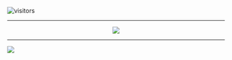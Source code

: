 ![visitors](https://visitor-badge.glitch.me/badge?page_id=page.id&left_color=green&right_color=red)

---

<p align="center">
    <img src="https://github-readme-stats.vercel.app/api?username=KingHector&show_icons=true&theme=dracula" />
</p>

---

<a align="center">
    <img src="https://i.imgur.com/Aa8mB8H.gif" />
  </a> 
